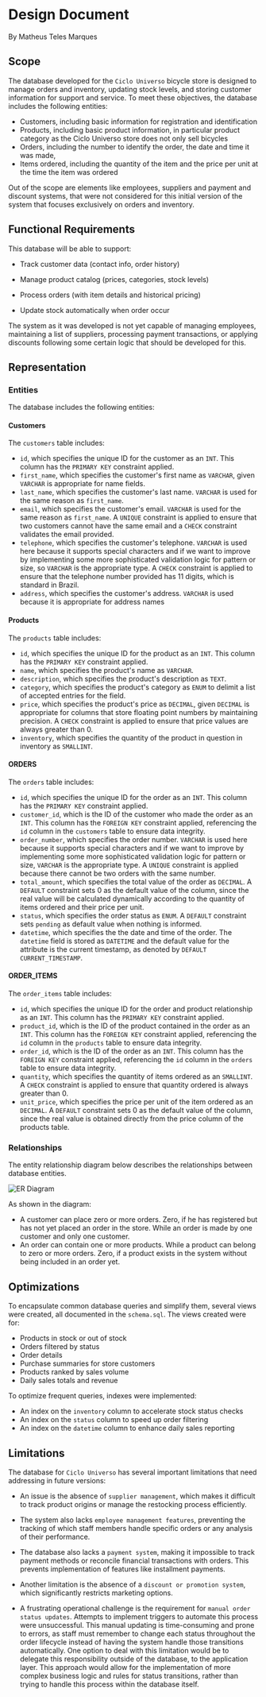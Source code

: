 # Design Document

By Matheus Teles Marques

## Scope

The database developed for the `Ciclo Universo` bicycle store is designed to manage orders and inventory, updating stock levels, and storing customer information for support and service. To meet these objectives, the database includes the following entities:

* Customers, including basic information for registration and identification
* Products, including basic product information, in particular product category as the Ciclo Universo store does not only sell bicycles
* Orders, including the number to identify the order, the date and time it was made,
* Items ordered, including the quantity of the item and the price per unit at the time the item was ordered

Out of the scope are elements like employees, suppliers and payment and discount systems, that were not considered for this initial version of the system that focuses exclusively on orders and inventory.

## Functional Requirements

This database will be able to support:

* Track customer data (contact info, order history)

* Manage product catalog (prices, categories, stock levels)

* Process orders (with item details and historical pricing)

* Update stock automatically when order occur

The system as it was developed is not yet capable of managing employees, maintaining a list of suppliers, processing payment transactions, or applying discounts following some certain logic that should be developed for this.

## Representation

### Entities
The database includes the following entities:

#### Customers

The `customers` table includes:

* `id`, which specifies the unique ID for the customer as an `INT`. This column has the `PRIMARY KEY` constraint applied.
* `first_name`, which specifies the customer's first name as `VARCHAR`, given `VARCHAR` is appropriate for name fields.
* `last_name`, which specifies the customer's last name. `VARCHAR` is used for the same reason as `first_name`.
* `email`, which specifies the customer's email. `VARCHAR` is used for the same reason as `first_name`. A `UNIQUE` constraint is applied to ensure that two customers cannot have the same email and a `CHECK` constraint validates the email provided.
* `telephone`, which specifies the customer's telephone. `VARCHAR` is used here because it supports special characters and if we want to improve by implementing some more sophisticated validation logic for pattern or size, so `VARCHAR` is the appropriate type. A `CHECK` constraint is applied to ensure that the telephone number provided has 11 digits, which is standard in Brazil.
* `address`, which specifies the customer's address. `VARCHAR` is used because it is appropriate for address names

#### Products

The `products` table includes:

* `id`, which specifies the unique ID for the product as an `INT`. This column has the `PRIMARY KEY` constraint applied.
* `name`, which specifies the product's name as `VARCHAR`.
* `description`, which specifies the product's description as `TEXT`.
* `category`, which specifies the product's category as `ENUM` to delimit a list of accepted entries for the field.
* `price`, which specifies the product's price as `DECIMAL`, given `DECIMAL` is appropriate for columns that store floating point numbers by maintaining precision. A `CHECK` constraint is applied to ensure that price values ​​are always greater than 0.
* `inventory`, which specifies the quantity of the product in question in inventory as `SMALLINT`.
#### ORDERS

The `orders` table includes:

* `id`, which specifies the unique ID for the order as an `INT`. This column has the `PRIMARY KEY` constraint applied.
* `customer_id`, which is the ID of the customer who made the order as an `INT`. This column has the `FOREIGN KEY` constraint applied, referencing the `id` column in the `customers` table to ensure data integrity.
* `order_number`, which specifies the order number. `VARCHAR` is used here because it supports special characters and if we want to improve by implementing some more sophisticated validation logic for pattern or size, `VARCHAR` is the appropriate type. A `UNIQUE` constraint is applied because there cannot be two orders with the same number.
* `total_amount`, which specifies the total value of the order as `DECIMAL`. A `DEFAULT` constraint sets 0 as the default value of the column, since the real value will be calculated dynamically according to the quantity of items ordered and their price per unit.
* `status`, which specifies the order status as `ENUM`. A `DEFAULT` constraint sets `pending` as default value when nothing is informed.
* `datetime`, which specifies the the date and time of the order. The `datetime` field is stored as `DATETIME` and the default value for the attribute is the current timestamp, as denoted by `DEFAULT CURRENT_TIMESTAMP`.

#### ORDER_ITEMS

The `order_items` table includes:

* `id`, which specifies the unique ID for the order and product relationship as an `INT`. This column has the `PRIMARY KEY` constraint applied.
* `product_id`, which is the ID of the product contained in the order as an `INT`. This column has the `FOREIGN KEY` constraint applied, referencing the `id` column in the `products` table to ensure data integrity.
* `order_id`, which is the ID of the order as an `INT`. This column has the `FOREIGN KEY` constraint applied, referencing the `id` column in the `orders` table to ensure data integrity.
* `quantity`, which specifies the quantity of items ordered as an `SMALLINT`. A `CHECK` constraint is applied to ensure that quantity ordered is always greater than 0.
* `unit_price`, which specifies the price per unit of the item ordered as an `DECIMAL`. A `DEFAULT` constraint sets 0 as the default value of the column, since the real value is obtained directly from the price column of the products table.

### Relationships

The entity relationship diagram below describes the relationships between database entities.

![ER Diagram](diagrams/diagramER.png)

As shown in the diagram:

* A customer can place zero or more orders. Zero, if he has registered but has not yet placed an order in the store. While an order is made by one customer and only one customer.
* An order can contain one or more products. While a product can belong to zero or more orders. Zero, if a product exists in the system without being included in an order yet.

## Optimizations

To encapsulate common database queries and simplify them, several views were created, all documented in the `schema.sql`. The views created were for:

* Products in stock or out of stock
* Orders filtered by status
* Order details
* Purchase summaries for store customers
* Products ranked by sales volume
* Daily sales totals and revenue

To optimize frequent queries, indexes were implemented:

* An index on the `inventory` column to accelerate stock status checks
* An index on the `status` column to speed up order filtering
* An index on the `datetime` column to enhance daily sales reporting


## Limitations

The database for `Ciclo Universo` has several important limitations that need addressing in future versions:

* An issue is the absence of `supplier management`, which makes it difficult to track product origins or manage the restocking process efficiently.

* The system also lacks `employee management features`, preventing the tracking of which staff members handle specific orders or any analysis of their performance.

* The database also lacks a `payment system`, making it impossible to track payment methods or reconcile financial transactions with orders. This prevents implementation of features like installment payments.

* Another limitation is the absence of a `discount or promotion system`, which significantly restricts marketing options.

* A frustrating operational challenge is the requirement for `manual order status updates`. Attempts to implement triggers to automate this process were unsuccessful. This manual updating is time-consuming and prone to errors, as staff must remember to change each status throughout the order lifecycle instead of having the system handle those transitions automatically. One option to deal with this limitation would be to delegate this responsibility outside of the database, to the application layer. This approach would allow for the implementation of more complex business logic and rules for status transitions, rather than trying to handle this process within the database itself.

